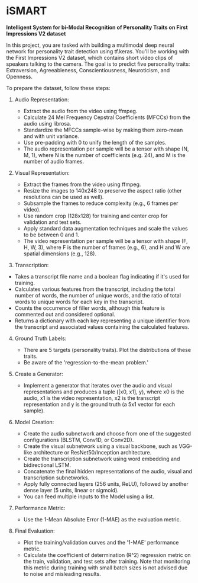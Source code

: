 # iSMART
**Intelligent System for bi-Modal Recognition of Personality Traits on First Impressions V2 dataset**

In this project, you are tasked with building a multimodal deep neural network for personality trait detection using tf.keras. You'll be working with the First Impressions V2 dataset, which contains short video clips of speakers talking to the camera. The goal is to predict five personality traits: Extraversion, Agreeableness, Conscientiousness, Neuroticism, and Openness.

To prepare the dataset, follow these steps:

1. Audio Representation:
   - Extract the audio from the video using ffmpeg.
   - Calculate 24 Mel Frequency Cepstral Coefficients (MFCCs) from the audio using librosa.
   - Standardize the MFCCs sample-wise by making them zero-mean and with unit variance.
   - Use pre-padding with 0 to unify the length of the samples.
   - The audio representation per sample will be a tensor with shape (N, M, 1), where N is the number of coefficients (e.g. 24), and M is the number of audio frames.

2. Visual Representation:
   - Extract the frames from the video using ffmpeg.
   - Resize the images to 140x248 to preserve the aspect ratio (other resolutions can be used as well).
   - Subsample the frames to reduce complexity (e.g., 6 frames per video).
   - Use random crop (128x128) for training and center crop for validation and test sets.
   - Apply standard data augmentation techniques and scale the values to be between 0 and 1.
   - The video representation per sample will be a tensor with shape (F, H, W, 3), where F is the number of frames (e.g., 6), and H and W are spatial dimensions (e.g., 128).

3.  Transcription:
   - Takes a transcript file name and a boolean flag indicating if it's used for training. 
   - Calculates various features from the transcript, including the total number of words, the number of unique words, and the ratio of total words to unique words for each key in the transcript.
   - Counts the occurrence of filler words, although this feature is commented out and considered optional.
   - Returns a dictionary with each key representing a unique identifier from the transcript and associated values containing the calculated features.
     
4. Ground Truth Labels:
   - There are 5 targets (personality traits). Plot the distributions of these traits.
   - Be aware of the 'regression-to-the-mean problem.'

5. Create a Generator:
   - Implement a generator that iterates over the audio and visual representations and produces a tuple ([x0, x1], y), where x0 is the audio, x1 is the video representation, x2 is the transcript representation and y is the ground truth (a 5x1 vector for each sample).

6. Model Creation:
   - Create the audio subnetwork and choose from one of the suggested configurations (BLSTM, Conv1D, or Conv2D).
   - Create the visual subnetwork using a visual backbone, such as VGG-like architecture or ResNet50/Inception architecture.
   - Create the transcription subnetwork using word embedding and bidirectional LSTM.
   - Concatenate the final hidden representations of the audio, visual and transcription subnetworks.
   - Apply fully connected layers (256 units, ReLU), followed by another dense layer (5 units, linear or sigmoid).
   - You can feed multiple inputs to the Model using a list.

7. Performance Metric:
   - Use the 1-Mean Absolute Error (1-MAE) as the evaluation metric.

8. Final Evaluation:
   - Plot the training/validation curves and the '1-MAE' performance metric.
   - Calculate the coefficient of determination (R^2) regression metric on the train, validation, and test sets after training. Note that monitoring this metric during training with small batch sizes is not advised due to noise and misleading results.
